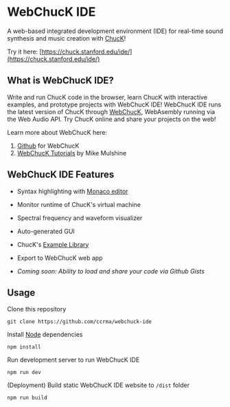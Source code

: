 # WebChucK IDE

A web-based integrated development environment (IDE) for real-time sound synthesis and music creation with [ChucK](https://chuck.stanford.edu)!

Try it here: [https://chuck.stanford.edu/ide/](https://chuck.stanford.edu/ide/)

## What is WebChucK IDE?

Write and run ChucK code in the browser, learn ChucK with interactive examples, and prototype projects with WebChucK IDE! 
WebChucK IDE runs the latest version of ChucK through [WebChucK](https://chuck.stanford.edu/webchuck), WebAsembly running via the Web Audio API. Try ChucK online and share your projects on the web!

Learn more about WebChucK here:

1. [Github](https://github.com/ccrma/webchuck) for WebChucK 
2. [WebChucK Tutorials](https://chuck.stanford.edu/webchuck/tutorial) by Mike Mulshine

## WebChucK IDE Features

- Syntax highlighting with [Monaco editor](https://github.com/microsoft/monaco-editor)

- Monitor runtime of ChucK's virtual machine

- Spectral frequency and waveform visualizer

- Auto-generated GUI

- ChucK's [Example Library](https://chuck.stanford.edu/doc/examples/)

- Export to WebChucK web app

- *Coming soon: Ability to load and share your code via Github Gists*

## Usage

Clone this repository 

```
git clone https://github.com/ccrma/webchuck-ide
```

Install [Node](https://nodejs.org/en/download) dependencies

```
npm install
```

Run development server to run WebChucK IDE

```
npm run dev
```

(Deployment) Build static WebChucK IDE website to `/dist` folder

```
npm run build
```